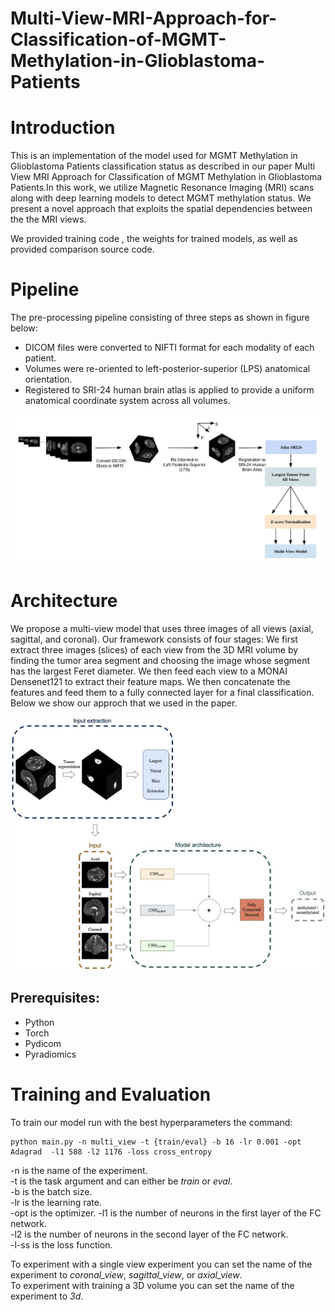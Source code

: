 # Multi-View-MRI-Approach-for-Classification-of-MGMT-Methylation-in-Glioblastoma-Patients

# Introduction

This is an implementation of the model used for MGMT Methylation in Glioblastoma Patients classification status as described in our paper Multi View MRI Approach for Classification of MGMT Methylation in Glioblastoma Patients.In this work, we utilize Magnetic Resonance Imaging (MRI) scans along with deep learning models to detect MGMT methylation status. We present a novel approach that exploits the spatial dependencies between the the MRI views.

We provided training code , the weights for trained models, as well as provided comparison source code.



# Pipeline

The pre-processing pipeline consisting of three steps as shown in figure below:

- DICOM files were converted to NIFTI format for each modality
of each patient.
- Volumes were re-oriented to left-posterior-superior (LPS)
anatomical orientation. 
- Registered to SRI-24 human brain atlas is applied to provide a uniform anatomical coordinate system across all volumes.

<div id="header" align="center">
  <img src="https://github.com/rawanalyahya/Multi-View-MRI-Approach-for-Classification-of-MGMT-Methylation-in-Glioblastoma-Patients/blob/master/figure/pipline.png" width="1000"/>
</div>


# Architecture 

We propose a multi-view model that uses three images of all views (axial, sagittal,
and coronal). Our framework consists of four stages: We first extract three images
(slices) of each view from the 3D MRI volume by finding the tumor area segment
and choosing the image whose segment has the largest Feret diameter. We then
feed each view to a MONAI Densenet121 to extract their feature maps. We
then concatenate the features and feed them to a fully connected layer for a final
classification. Below we show our approch that we used in the paper.

<div id="header" align="center">
  <img src="https://github.com/rawanalyahya/Multi-View-MRI-Approach-for-Classification-of-MGMT-Methylation-in-Glioblastoma-Patients/blob/master/figure/multi-view-model-v3.png" width="1000"/>
</div>

## Prerequisites:
- Python <version>
- Torch <version>
- Pydicom <version>
- Pyradiomics <version>

# Training and Evaluation

To train our model run with the best hyperparameters the command:
```
python main.py -n multi_view -t {train/eval} -b 16 -lr 0.001 -opt Adagrad  -l1 588 -l2 1176 -loss cross_entropy
```
-n is the name of the experiment.   
-t is the task argument and can either be *train* or *eval*.    
-b is the batch size.   
-lr is the learning rate.   
-opt is the optimizer.
-l1 is the number of neurons in the first layer of the FC network.   
-l2 is the number of neurons in the second layer of the FC network.   
-l-ss is the loss function.

To experiment with a single view experiment you can set the name of the experiment to *coronal_view*, *sagittal_view*, or *axial_view*.   
To experiment with training a 3D volume you can set the name of the experiment to *3d*.   

